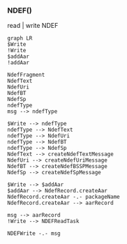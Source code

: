 



### NDEF()
read | write NDEF
``` mermaid
graph LR
$Write
!Write
$addAar
!addAar

NdefFragment
NdefText
NdefUri
NdefBT
NdefSp
ndefType
msg --> ndefType

$Write --> ndefType
ndefType --> NdefText
ndefType --> NdefUri
ndefType --> NdefBT
ndefType --> NdefSp
NdefText --> createNdefTextMessage
NdefUri --> createNdefUriMessage
NdefBT --> createNdefBSSPMessage
NdefSp --> createNdefSpMessage

$Write --> $addAar
$addAar --> NdefRecord.createAar
NdefRecord.createAar -.- packageName
NdefRecord.createAar --> aarRecord

msg --> aarRecord
!Write --> NDEFReadTask

NDEFWrite -.- msg

```
```kotlin

```
<!--stackedit_data:
eyJoaXN0b3J5IjpbLTk3NzA3NjQwMSwtODI4NTU2MzNdfQ==
-->